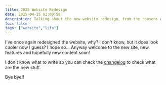 ```yaml
---
title: 2025 Website Redesign
date: 2025-04-15 02:09:58
description: Talking about the new website redesign, from the reasons why to what is up for the future
toc: false
tags: ["website","life"]
---
```


I've once again redesigned the website, why? I don't know, but it does look cooler now I guess? I hope so... Anyway welcome to the new site, new features and hopefully new content soon!

I don't know what to write so you can check the [changelog](/changelog) to check what are the new stuff.

Bye bye!!